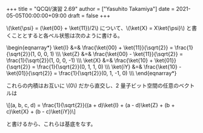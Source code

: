 +++
title = "QCQI/演習 2.69"
author = ["Yasuhito Takamiya"]
date = 2021-05-05T00:00:00+09:00
draft = false
+++

\\(\ket{\psi} = (\ket{00} + \ket{11})/2\\) について、\\(\ket{X} = X\ket{\psi}\\) と書くこととすると各ベル状態は次のように書ける。

\begin{eqnarray\*}
  \ket{I} &=& \frac{\ket{00} + \ket{11}}{\sqrt{2}} = \frac{1}{\sqrt{2}}(1, 0, 0, 1) \\\\\\
  \ket{Z} &=& \frac{\ket{00} - \ket{11}}{\sqrt{2}} = \frac{1}{\sqrt{2}}(1, 0, 0, -1) \\\\\\
  \ket{X} &=& \frac{\ket{10} + \ket{01}}{\sqrt{2}} = \frac{1}{\sqrt{2}}(0, 1, 1, 0) \\\\\\
  \ket{iY} &=& \frac{\ket{10} - \ket{01}}{\sqrt{2}} = \frac{1}{\sqrt{2}}(0, 1, -1, 0) \\\\\\
\end{eqnarray\*}

これらの内積はお互いに \\(0\\) だから直交し、2 量子ビット空間の任意のベクトルは

\\[(a, b, c, d) = \frac{1}{\sqrt{2}}((a + d)\ket{I} + (a - d)\ket{Z} + (b + c)\ket{X} + (b - c)\ket{iY})\\]

と書けるから、これらは基底をなす。
